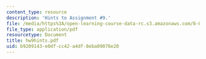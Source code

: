 ```yaml
---
content_type: resource
description: 'Hints to Assignment #9.'
file: /media/https%3A/open-learning-course-data-rc.s3.amazonaws.com/8-022-physics-ii-electricity-and-magnetism-fall-2002/b9209143e0dfcc42a4df8eba09076e20_hw9hints.pdf
file_type: application/pdf
resourcetype: Document
title: hw9hints.pdf
uid: b9209143-e0df-cc42-a4df-8eba09076e20
---
```

